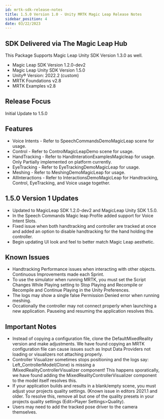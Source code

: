 ```yaml
---
id: mrtk-sdk-release-notes
title: 1.5.0 Version 1.0 - Unity MRTK Magic Leap Release Notes
sidebar_position: 4
date: 03/22/2023
---
```


## SDK Delivered via The Magic Leap Hub

This Package Supports Magic Leap Unity SDK Version 1.3.0 as well.

- Magic Leap SDK Version 1.2.0-dev2
- Magic Leap Unity SDK Version 1.5.0
- Unity® Version: 2022.2 (custom)
- MRTK Foundations v2.8
- MRTK Examples v2.8

## Release Focus

Initial Update to 1.5.0

## Features

- Voice Intents - Refer to SpeechCommandsDemoMagicLeap scene for usage.
- Control - Refer to ControlMagicLeapDemo scene for usage.
- HandTracking - Refer to HandInterationExamplesMagicleap for usage. Only Partially implemented on platform currently.
- EyeTracking - Refer to EyeTrackingDemoMagicLeap for usage.
- Meshing - Refer to MeshingDemoMagicLeap for usage.
- AllInteractions - Refer to InteractionsDemoMagicLeap for Handtracking, Control, EyeTracking, and Voice usage together.

## 1.5.0 Version 1 Updates

- Updated to MagicLeap SDK 1.2.0-dev2 and MagicLeap Unity SDK 1.5.0.
- In the Speech Commands Magic leap Profile added support for Voice Intent Slots.
- Fixed issue when both handtracking and controller are tracked at once and added an option to disable handtracking for the hand holding the controller.
- Begin updating UI look and feel to better match Magic Leap aesthetic.

## Known Issues

- Handtracking Performance issues when interacting with other objects. Continuous Improvements made each Sprint.
- To use the simulator when running MRTK, you must set the Script Changes While Playing setting to Stop Playing and Recompile or Recompile and Continue Playing in the Unity Preferences.
- The logs may show a single false Permission Denied error when running meshing.
- Occationally the controller may not connect properly when launching a new application. Pauseing and resuming the application resolves this.

## Important Notes

- Instead of copying a configuration file, clone the DefaultMixedReality version and make adjustments. We have found copying an MRTK configuration file can cause issues such as Input Data Providers not loading or visualizers not attaching properly.
- Controller Visualizer sometimes stops positioning and the logs say: Left_ControllerModel(Clone) is missing a IMixedRealityControllerVisualizer component! This happens sporatically, we have found adding the MixedRealityControllerVisualizer component to the model itself resolves this.
- If your application builds and results in a blank/empty scene, you must adjust your projects quality settings. (Known issue in editors 2021.1 and older. To resolve this, remove all but one of the quality presets in your projects quality settings (Edit>Player Settings>Quality).
- Users may need to add the tracked pose driver to the camera themselves.
